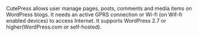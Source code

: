 CutePress allows user manage pages, posts, comments and media items on WordPress blogs. It needs an active GPRS connection or Wi-fi (on Wif-fi enabled devices) to access Internet.
It supports WordPress 2.7 or higher(WordPress.com or self-hosted).